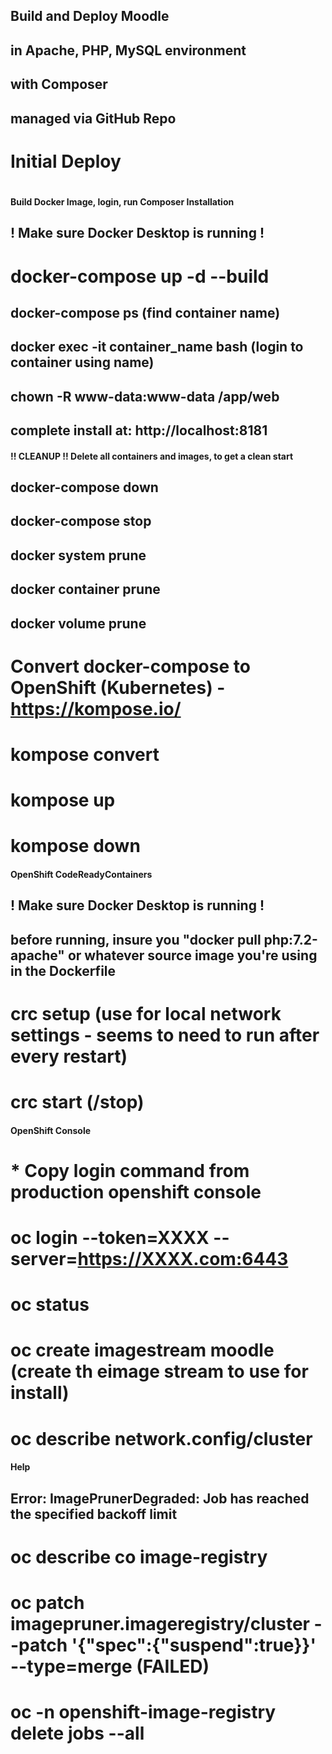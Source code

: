 ####
##
##  Build and Deploy Moodle
##    in Apache, PHP, MySQL environment
##    with Composer
##    managed via GitHub Repo
##
####
#
#  Initial Deploy
#
#### Build Docker Image, login, run Composer Installation
## ! Make sure Docker Desktop is running !
# docker-compose up -d --build
## docker-compose ps (find container name)
## docker exec -it container_name bash (login to container using name)
## chown -R www-data:www-data /app/web
## complete install at: http://localhost:8181

#### !! CLEANUP !! Delete all containers and images, to get a clean start
## docker-compose down
## docker-compose stop
## docker system prune
## docker container prune
## docker volume prune

# Convert docker-compose to OpenShift (Kubernetes) - https://kompose.io/
# kompose convert
# kompose up
# kompose down

#### OpenShift CodeReadyContainers
## ! Make sure Docker Desktop is running !
## before running, insure you "docker pull php:7.2-apache" or whatever source image you're using in the Dockerfile
# crc setup (use for local network settings - seems to need to run after every restart)
# crc start (/stop)

#### OpenShift Console
# * Copy login command from production openshift console
# oc login --token=XXXX --server=https://XXXX.com:6443
# oc status
# oc create imagestream moodle (create th eimage stream to use for install)
##
# oc describe network.config/cluster


#### Help
## Error: ImagePrunerDegraded: Job has reached the specified backoff limit
# oc describe co image-registry
# oc patch imagepruner.imageregistry/cluster --patch '{"spec":{"suspend":true}}' --type=merge    (FAILED)
# oc -n openshift-image-registry delete jobs --all